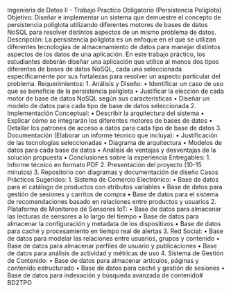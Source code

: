 Ingeniería de Datos II - Trabajo Practico Obligatorio
(Persistencia Poliglota)
Objetivo:
Diseñar e implementar un sistema que demuestre el concepto de persistencia poliglota utilizando diferentes motores de bases de datos NoSQL para resolver distintos aspectos de un mismo problema de datos.
Descripción:
La persistencia poliglota es un enfoque en el que se utilizan diferentes tecnologías de almacenamiento de datos para manejar distintos aspectos de los datos de una aplicación. En este trabajo práctico, los estudiantes deberán diseñar una aplicación que utilice al menos dos tipos diferentes de bases de datos NoSQL, cada una seleccionada específicamente por sus fortalezas para resolver un aspecto particular del problema.
Requerimientos:
1.
Análisis y Diseño:
•
Identificar un caso de uso que se beneficie de la persistencia poliglota
•
Justificar la elección de cada motor de base de datos NoSQL según sus características
•
Diseñar un modelo de datos para cada tipo de base de datos seleccionada
2.
Implementación Conceptual:
•
Describir la arquitectura del sistema
•
Explicar cómo se integrarán los diferentes motores de bases de datos
•
Detallar los patrones de acceso a datos para cada tipo de base de datos
3.
Documentación (Elaborar un informe técnico que incluya):
•
Justificación de las tecnologías seleccionadas
•
Diagrama de arquitectura
•
Modelos de datos para cada base de datos
•
Análisis de ventajas y desventajas de la solución propuesta
•
Conclusiones sobre la experiencia
Entregables:
1.
Informe técnico en formato PDF
2.
Presentación del proyecto (10-15 minutos)
3.
Repositorio con diagramas y documentación de diseño
Casos Prácticos Sugeridos:
1.
Sistema de Comercio Electrónico:
•
Base de datos para el catálogo de productos con atributos variables
•
Base de datos para gestión de sesiones y carritos de compra
•
Base de datos para el sistema de recomendaciones basado en relaciones entre productos y usuarios
2.
Plataforma de Monitoreo de Sensores IoT:
•
Base de datos para almacenar las lecturas de sensores a lo largo del tiempo
•
Base de datos para almacenar la configuración y metadata de los dispositivos
•
Base de datos para caché y procesamiento en tiempo real de alertas
3.
Red Social:
•
Base de datos para modelar las relaciones entre usuarios, grupos y contenido
•
Base de datos para almacenar perfiles de usuario y publicaciones
•
Base de datos para análisis de actividad y métricas de uso
4.
Sistema de Gestión de Contenido:
•
Base de datos para almacenar artículos, páginas y contenido estructurado
•
Base de datos para caché y gestión de sesiones
•
Base de datos para indexación y búsqueda avanzada de contenido#   B D 2 T P O  
 